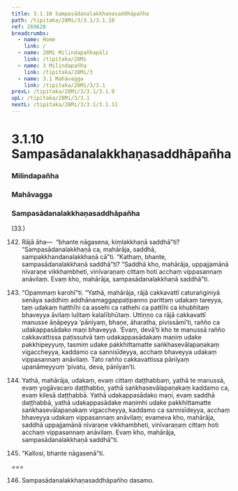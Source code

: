 ```yaml
---
title: 3.1.10 Sampasādanalakkhaṇasaddhāpañha
path: /tipitaka/28Mi/3/3.1/3.1.10
ref: 269620
breadcrumbs:
  - name: Home
    link: /
  - name: 28Mi Milindapañhapāḷi
    link: /tipitaka/28Mi
  - name: 3 Milindapañha
    link: /tipitaka/28Mi/3
  - name: 3.1 Mahāvagga
    link: /tipitaka/28Mi/3/3.1
prevL: /tipitaka/28Mi/3/3.1/3.1.9
upL: /tipitaka/28Mi/3/3.1
nextL: /tipitaka/28Mi/3/3.1/3.1.11
---
```


# 3.1.10 Sampasādanalakkhaṇasaddhāpañha

### Milindapañha

### Mahāvagga

### Sampasādanalakkhaṇasaddhāpañha

(33.)

142. Rājā āha—  “bhante nāgasena, kiṃlakkhaṇā saddhā”ti? “Sampasādanalakkhaṇā ca, mahārāja, saddhā, sampakkhandanalakkhaṇā cā”ti. “Kathaṃ, bhante, sampasādanalakkhaṇā saddhā”ti? “Saddhā kho, mahārāja, uppajjamānā nīvaraṇe vikkhambheti, vinīvaraṇaṃ cittaṃ hoti acchaṃ vippasannaṃ anāvilaṃ. Evaṃ kho, mahārāja, sampasādanalakkhaṇā saddhā”ti.

143. “Opammaṃ karohī”ti. “Yathā, mahārāja, rājā cakkavattī caturaṅginiyā senāya saddhiṃ addhānamaggappaṭipanno parittaṃ udakaṃ tareyya, taṃ udakaṃ hatthīhi ca assehi ca rathehi ca pattīhi ca khubhitaṃ bhaveyya āvilaṃ luḷitaṃ kalalībhūtaṃ. Uttiṇṇo ca rājā cakkavattī manusse āṇāpeyya ‘pānīyaṃ, bhaṇe, āharatha, pivissāmī’ti, rañño ca udakappasādako maṇi bhaveyya. ‘Evaṃ, devā’ti kho te manussā rañño cakkavattissa paṭissutvā taṃ udakappasādakaṃ maṇiṃ udake pakkhipeyyuṃ, tasmiṃ udake pakkhittamatte saṅkhasevālapaṇakaṃ vigaccheyya, kaddamo ca sannisīdeyya, acchaṃ bhaveyya udakaṃ vippasannaṃ anāvilaṃ. Tato rañño cakkavattissa pānīyaṃ upanāmeyyuṃ ‘pivatu, deva, pānīyan’ti.

144. Yathā, mahārāja, udakaṃ, evaṃ cittaṃ daṭṭhabbaṃ, yathā te manussā, evaṃ yogāvacaro daṭṭhabbo, yathā saṅkhasevālapaṇakaṃ kaddamo ca, evaṃ kilesā daṭṭhabbā. Yathā udakappasādako maṇi, evaṃ saddhā daṭṭhabbā, yathā udakappasādake maṇimhi udake pakkhittamatte saṅkhasevālapaṇakaṃ vigaccheyya, kaddamo ca sannisīdeyya, acchaṃ bhaveyya udakaṃ vippasannaṃ anāvilaṃ; evameva kho, mahārāja, saddhā uppajjamānā nīvaraṇe vikkhambheti, vinīvaraṇaṃ cittaṃ hoti acchaṃ vippasannaṃ anāvilaṃ. Evaṃ kho, mahārāja, sampasādanalakkhaṇā saddhā”ti.

145. “Kallosi, bhante nāgasenā”ti.

===

146. Sampasādanalakkhaṇasaddhāpañho dasamo.




